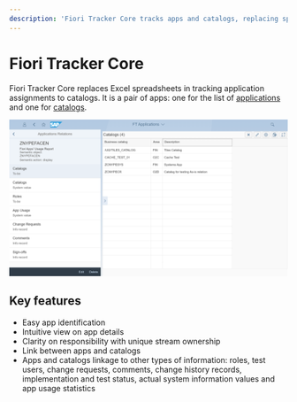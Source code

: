 ```yaml
---
description: 'Fiori Tracker Core tracks apps and catalogs, replacing spreadsheets. Links apps to catalogs and other data extensions.'
---
```

# Fiori Tracker Core

Fiori Tracker Core replaces Excel spreadsheets in tracking application assignments to catalogs. It is a pair of apps: one for the list of [applications](../../features/apps.md) and one for [catalogs](../../features/cats.md).

[![](res/ftcor-apps.png)](res/ftcor-apps.png)
## Key features
- Easy app identification 
- Intuitive view on app details 
- Clarity on responsibility with unique stream ownership
- Link between apps and catalogs
- Apps and catalogs linkage to other types of information: roles, test users, change requests, comments, change history records, implementation and test status, actual system information values and app usage statistics





